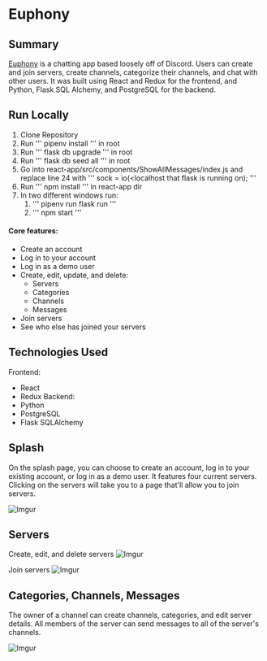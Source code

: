 # Euphony

## Summary
[Euphony](https://euphony-web.herokuapp.com/) is a chatting app based loosely off of Discord. Users can create and join servers, create channels, categorize their channels, and chat with other users. It was built using React and Redux for the frontend, and Python, Flask SQL Alchemy, and PostgreSQL for the backend. 

## Run Locally
1. Clone Repository
2. Run ''' pipenv install ''' in root
3. Run ''' flask db upgrade ''' in root
4. Run ''' flask db seed all ''' in root
5. Go into react-app/src/components/ShowAllMessages/index.js and replace line 24 with ''' sock = io(<localhost that flask is running on); '''
7. Run ''' npm install ''' in react-app dir
8. In two different windows run:
      1. ''' pipenv run flask run '''
      2. ''' npm start '''

#### Core features: 
- Create an account
- Log in to your account
- Log in as a demo user
- Create, edit, update, and delete:
   - Servers
   - Categories
   - Channels
   - Messages
- Join servers
- See who else has joined your servers


## Technologies Used
Frontend: 
- React
- Redux
Backend: 
- Python
- PostgreSQL
- Flask SQLAlchemy

## Splash
On the splash page, you can choose to create an account, log in to your existing account, or log in as a demo user. It features four current servers. Clicking on the servers will take you to a page that'll allow you to join servers.

![Imgur](https://i.imgur.com/1DT7ZgQ.png)

## Servers
Create, edit, and delete servers
![Imgur](https://i.imgur.com/C8XaiLH.png)

Join servers
![Imgur](https://i.imgur.com/5HjZavw.png)

## Categories, Channels, Messages
The owner of a channel can create channels, categories, and edit server details. All members of the server can send messages to all of the server's channels.

![Imgur](https://i.imgur.com/ilBHzfp.png)
